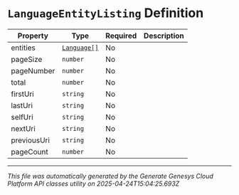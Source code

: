 # `LanguageEntityListing` Definition

| Property | Type | Required | Description |
|----------|------|----------|-------------|
| entities | [`Language[]`](language-definition.md) | No |  |
| pageSize | `number` | No |  |
| pageNumber | `number` | No |  |
| total | `number` | No |  |
| firstUri | `string` | No |  |
| lastUri | `string` | No |  |
| selfUri | `string` | No |  |
| nextUri | `string` | No |  |
| previousUri | `string` | No |  |
| pageCount | `number` | No |  |

---

*This file was automatically generated by the Generate Genesys Cloud Platform API classes utility on 2025-04-24T15:04:25.693Z*